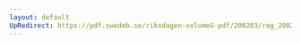 ```yaml
---
layout: default
UpRedirect: https://pdf.swedeb.se/riksdagen-volumeG-pdf/200203/reg_200203/reg_200203_0071.pdf
---
```

